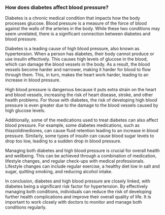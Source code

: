 ### How does diabetes affect blood pressure?

Diabetes is a chronic medical condition that impacts how the body processes glucose. Blood pressure is a measure of the force of blood against the walls of the arteries in the body. While these two conditions may seem unrelated, there is a significant connection between diabetes and blood pressure.

Diabetes is a leading cause of high blood pressure, also known as hypertension. When a person has diabetes, their body cannot produce or use insulin effectively. This causes high levels of glucose in the blood, which can damage the blood vessels in the body. As a result, the blood vessels become harder and narrower, making it harder for blood to flow through them. This, in turn, makes the heart work harder, leading to an increase in blood pressure.

High blood pressure is dangerous because it puts extra strain on the heart and blood vessels, increasing the risk of heart disease, stroke, and other health problems. For those with diabetes, the risk of developing high blood pressure is even greater due to the damage to the blood vessels caused by high glucose levels.

Additionally, some of the medications used to treat diabetes can also affect blood pressure. For example, some diabetes medications, such as thiazolidinediones, can cause fluid retention leading to an increase in blood pressure. Similarly, some types of insulin can cause blood sugar levels to drop too low, leading to a sudden drop in blood pressure.

Managing both diabetes and high blood pressure is crucial for overall health and wellbeing. This can be achieved through a combination of medication, lifestyle changes, and regular check-ups with medical professionals. Lifestyle changes can include regular exercise, a healthy diet low in salt and sugar, quitting smoking, and reducing alcohol intake.

In conclusion, diabetes and high blood pressure are closely linked, with diabetes being a significant risk factor for hypertension. By effectively managing both conditions, individuals can reduce the risk of developing further health complications and improve their overall quality of life. It is important to work closely with doctors to monitor and manage both conditions regularly.